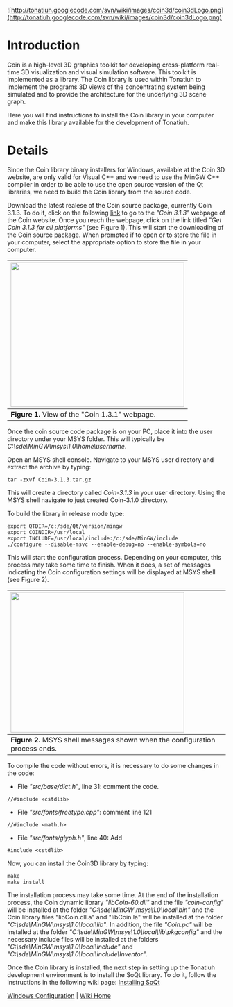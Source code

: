 ![http://tonatiuh.googlecode.com/svn/wiki/images/coin3d/coin3dLogo.png](http://tonatiuh.googlecode.com/svn/wiki/images/coin3d/coin3dLogo.png)

# Introduction #

Coin is a high-level 3D graphics toolkit for developing cross-platform real-time 3D visualization and visual simulation software. This toolkit is implemented as a library. The Coin library is used within Tonatiuh to implement the programs 3D views of the concentrating system being simulated and to provide the architecture for the underlying 3D scene graph.

Here you will find instructions to install the Coin library in your computer and make this library available for the development of Tonatiuh.

# Details #

Since the Coin library binary installers for Windows, available at the Coin 3D website, are only valid for Visual C++ and we need to use the MinGW C++ compiler in order to be able to use the open source version of the Qt libraries, we need to build the Coin library from the source code.

Download the latest realese of the Coin source package, currently Coin 3.1.3. To do it, click on the following [link](https://bitbucket.org/Coin3D/coin/downloads) to go to the _"Coin 3.1.3"_ webpage of the Coin website. Once you reach the webpage, click on the link titled _"Get Coin 3.1.3 for all platforms"_ (see Figure 1). This will start the downloading of the Coin source package. When prompted if to open or to store the file in your computer, select the appropriate option to store the file in your computer.

|<a href='https://picasaweb.google.com/lh/photo/JbWXb6encigkEK0GwW8J-dMTjNZETYmyPJy0liipFm0?feat=embedwebsite'><img src='https://lh5.googleusercontent.com/-qynyUWCzbqI/Up7qXwFvYMI/AAAAAAAAAS4/os-MG_0dOUU/s400/Coin-3.1.3_download.png' height='333' width='400' /></a>|
|:-----------------------------------------------------------------------------------------------------------------------------------------------------------------------------------------------------------------------------------------------------------------------|
| **Figure 1.** View of the "Coin 1.3.1" webpage.|

Once the coin source code package is on your PC, place it into the user directory under your MSYS folder. This will typically be _C:\sde\MinGW\msys\1.0\home\username_.

Open an MSYS shell console. Navigate to your MSYS user directory and extract the archive by typing:
```
tar -zxvf Coin-3.1.3.tar.gz
```

This will create a directory called _Coin-3.1.3_ in your user directory. Using the MSYS shell navigate to just created Coin-3.1.0 directory.

To build the library in release mode type:
```
export QTDIR=/c:/sde/Qt/version/mingw
export COINDIR=/usr/local
export INCLUDE=/usr/local/include:/c:/sde/MinGW/include
./configure --disable-msvc --enable-debug=no --enable-symbols=no
```

This will start the configuration process. Depending on your computer, this process may take some time to finish. When it does, a set of messages indicating the Coin configuration settings will be displayed at MSYS shell (see Figure 2).

|<a href='http://picasaweb.google.com/lh/photo/WYeLOhf48chNSykrpIxVWMkjYPHGJOebwiJHbWK4XiY?feat=embedwebsite'><img src='http://lh3.ggpht.com/_tmEVMS15i5Y/TLB670Ev2zI/AAAAAAAAAnE/J0_F_CRcPiw/s400/Coin_config_final_screen.png' height='323' width='400' /></a>|
|:--------------------------------------------------------------------------------------------------------------------------------------------------------------------------------------------------------------------------------------------------------------|
| **Figure 2.** MSYS shell messages shown when the configuration process ends.|

To compile the code without errors, it is necessary to do some changes in the code:
  * File _"src/base/dict.h"_, line 31: comment the code.
```
//#include <cstdlib>
```
  * File _"src/fonts/freetype:cpp"_: comment line 121
```
//#include <math.h>
```
  * File _"src/fonts/glyph.h"_, line 40: Add
```
#include <cstdlib>
```



Now, you can install the Coin3D library by typing:
```
make 
make install
```

The installation process may take some time. At the end of the installation process, the Coin dynamic library _"libCoin-60.dll"_ and the file _"coin-config"_ will be installed at the folder _"C:\sde\MinGW\msys\1.0\local\bin"_ and the Coin library files "libCoin.dll.a" and "libCoin.la" will be installed at the folder _"C:\sde\MinGW\msys\1.0\local\lib"_. In addition, the file _"Coin.pc"_ will be installed at the folder _"C:\sde\MinGW\msys\1.0\local\lib\pkgconfig"_ and the necessary include files will be installed at the folders _"C:\sde\MinGW\msys\1.0\local\include"_ and _"C:\sde\MinGW\msys\1.0\local\include\Inventor"_.

Once the Coin library is installed, the next step in setting up the Tonatiuh development environment is to install the SoQt library. To do it, follow the instructions in the following wiki page: [Installing SoQt](InstallingSoQt.md)

[Windows Configuration](InstallingForWindows.md) | [Wiki Home](http://code.google.com/p/tonatiuh/w/list)